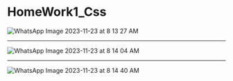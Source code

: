 # HomeWork1_Css

![WhatsApp Image 2023-11-23 at 8 13 27 AM](https://github.com/AGamra/HomeWork1_Css/assets/95383719/1bbf2d64-c315-4404-84aa-d9aca56ae871)
_____________________________________________________________________________________________________________________________________________________
![WhatsApp Image 2023-11-23 at 8 14 04 AM](https://github.com/AGamra/HomeWork1_Css/assets/95383719/0a9e587d-75a5-46d0-bab5-90357dc0054a)
______________________________________________________________________________________________________________________________________________________
![WhatsApp Image 2023-11-23 at 8 14 40 AM](https://github.com/AGamra/HomeWork1_Css/assets/95383719/f728837b-8994-4878-ae03-84f8c66a2a63)



